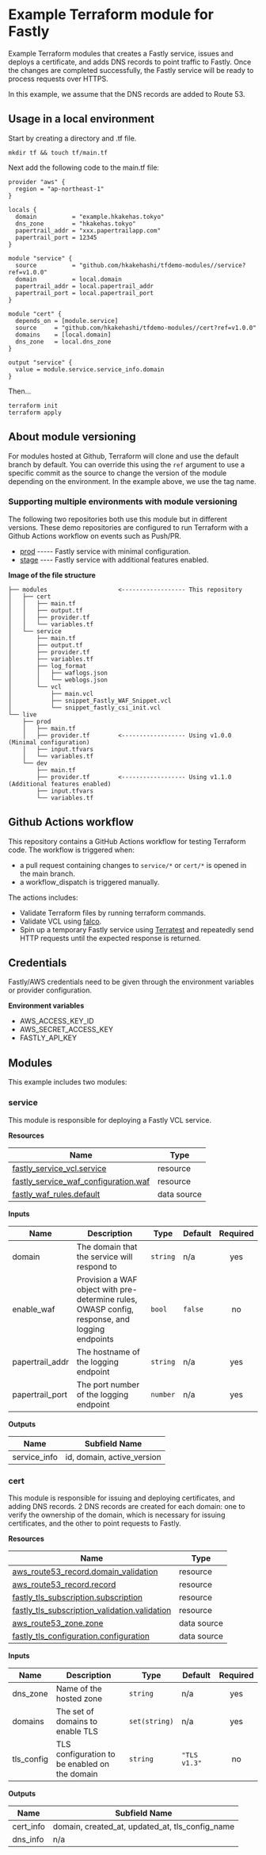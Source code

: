 # Example Terraform module for Fastly

Example Terraform modules that creates a Fastly service, issues and deploys a certificate, and adds DNS records to point traffic to Fastly. Once the changes are completed successfully, the Fastly service will be ready to process requests over HTTPS.

In this example, we assume that the DNS records are added to Route 53.

## Usage in a local environment

Start by creating a directory and .tf file.

```
mkdir tf && touch tf/main.tf
```

Next add the following code to the main.tf file:

```hcl
provider "aws" {
  region = "ap-northeast-1"
}

locals {
  domain          = "example.hkakehas.tokyo"
  dns_zone        = "hkakehas.tokyo"
  papertrail_addr = "xxx.papertrailapp.com"
  papertrail_port = 12345
}

module "service" {
  source          = "github.com/hkakehashi/tfdemo-modules//service?ref=v1.0.0"
  domain          = local.domain
  papertrail_addr = local.papertrail_addr
  papertrail_port = local.papertrail_port
}

module "cert" {
  depends_on = [module.service]
  source     = "github.com/hkakehashi/tfdemo-modules//cert?ref=v1.0.0"
  domains    = [local.domain]
  dns_zone   = local.dns_zone
}

output "service" {
  value = module.service.service_info.domain
}
```

Then...

```
terraform init
terraform apply
```

## About module versioning

For modules hosted at Github, Terraform will clone and use the default branch by default. You can override this using the `ref` argument to use a specific commit as the source to change the version of the module depending on the environment. In the example above, we use the tag name.

### Supporting multiple environments with module versioning

The following two repositories both use this module but in different versions. These demo repositories are configured to run Terraform with a Github Actions workflow on events such as Push/PR.

- [prod](https://github.com/hkakehashi/tfdemo-live/prod) ----- Fastly service with minimal configuration.
- [stage](https://github.com/hkakehashi/tfdemo-live/stage) ---- Fastly service with additional features enabled.

**Image of the file structure**

```
├── modules                    <------------------ This repository
│   ├── cert
│   │   ├── main.tf
│   │   ├── output.tf
│   │   ├── provider.tf
│   │   └── variables.tf
│   └── service
│       ├── main.tf
│       ├── output.tf
│       ├── provider.tf
│       ├── variables.tf
│       ├── log_format
│       │   ├── waflogs.json
│       │   └── weblogs.json
│       └── vcl
│           ├── main.vcl
│           ├── snippet_Fastly_WAF_Snippet.vcl
│           └── snippet_fastly_csi_init.vcl
└── live
    ├── prod
    │   ├── main.tf
    │   ├── provider.tf        <------------------ Using v1.0.0 (Minimal configuration)
    │   ├── input.tfvars
    │   └── variables.tf
    └── dev
        ├── main.tf
        ├── provider.tf        <------------------ Using v1.1.0 (Additional features enabled)
        ├── input.tfvars
        └── variables.tf
```

## Github Actions workflow

This repository contains a GitHub Actions workflow for testing Terraform code. The workflow is triggered when:

- a pull request containing changes to `service/*` or `cert/*` is opened in the main branch.
- a workflow_dispatch is triggered manually.

The actions includes:

- Validate Terraform files by running terraform commands.
- Validate VCL using [falco](https://github.com/ysugimoto/falco).
- Spin up a temporary Fastly service using [Terratest](https://github.com/gruntwork-io/terratest) and repeatedly send HTTP requests until the expected response is returned.

## Credentials

Fastly/AWS credentials need to be given through the environment variables or provider configuration.

**Environment variables**

- AWS_ACCESS_KEY_ID
- AWS_SECRET_ACCESS_KEY
- FASTLY_API_KEY

## Modules

This example includes two modules:

### service

This module is responsible for deploying a Fastly VCL service.

**Resources**

| Name                                                                                                                                          | Type        |
| --------------------------------------------------------------------------------------------------------------------------------------------- | ----------- |
| [fastly_service_vcl.service](https://registry.terraform.io/providers/fastly/fastly/latest/docs/resources/service_vcl)                         | resource    |
| [fastly_service_waf_configuration.waf](https://registry.terraform.io/providers/fastly/fastly/latest/docs/resources/service_waf_configuration) | resource    |
| [fastly_waf_rules.default](https://registry.terraform.io/providers/fastly/fastly/latest/docs/data-sources/waf_rules)                          | data source |

**Inputs**

| Name            | Description                                                                                    | Type     | Default | Required |
| --------------- | ---------------------------------------------------------------------------------------------- | -------- | ------- | :------: |
| domain          | The domain that the service will respond to                                                    | `string` | n/a     |   yes    |
| enable_waf      | Provision a WAF object with pre-determine rules, OWASP config, response, and logging endpoints | `bool`   | `false` |    no    |
| papertrail_addr | The hostname of the logging endpoint                                                           | `string` | n/a     |   yes    |
| papertrail_port | The port number of the logging endpoint                                                        | `number` | n/a     |   yes    |

**Outputs**

| Name         | Subfield Name              |
| ------------ | -------------------------- |
| service_info | id, domain, active_version |

### cert

This module is responsible for issuing and deploying certificates, and adding DNS records. 2 DNS records are created for each domain: one to verify the ownership of the domain, which is necessary for issuing certificates, and the other to point requests to Fastly.

**Resources**

| Name                                                                                                                                                     | Type        |
| -------------------------------------------------------------------------------------------------------------------------------------------------------- | ----------- |
| [aws_route53_record.domain_validation](https://registry.terraform.io/providers/hashicorp/aws/latest/docs/resources/route53_record)                       | resource    |
| [aws_route53_record.record](https://registry.terraform.io/providers/hashicorp/aws/latest/docs/resources/route53_record)                                  | resource    |
| [fastly_tls_subscription.subscription](https://registry.terraform.io/providers/fastly/fastly/latest/docs/resources/tls_subscription)                     | resource    |
| [fastly_tls_subscription_validation.validation](https://registry.terraform.io/providers/fastly/fastly/latest/docs/resources/tls_subscription_validation) | resource    |
| [aws_route53_zone.zone](https://registry.terraform.io/providers/hashicorp/aws/latest/docs/data-sources/route53_zone)                                     | data source |
| [fastly_tls_configuration.configuration](https://registry.terraform.io/providers/fastly/fastly/latest/docs/data-sources/tls_configuration)               | data source |

**Inputs**

| Name       | Description                                   | Type          | Default      | Required |
| ---------- | --------------------------------------------- | ------------- | ------------ | :------: |
| dns_zone   | Name of the hosted zone                       | `string`      | n/a          |   yes    |
| domains    | The set of domains to enable TLS              | `set(string)` | n/a          |   yes    |
| tls_config | TLS configuration to be enabled on the domain | `string`      | `"TLS v1.3"` |    no    |

**Outputs**

| Name      | Subfield Name                                   |
| --------- | ----------------------------------------------- |
| cert_info | domain, created_at, updated_at, tls_config_name |
| dns_info  | n/a                                             |
